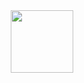 <div id="header" align="center">
  <img src="https://media.giphy.com/media/ZvLUtG6BZkBi0/giphy.gif" width="100"/>
</div>
